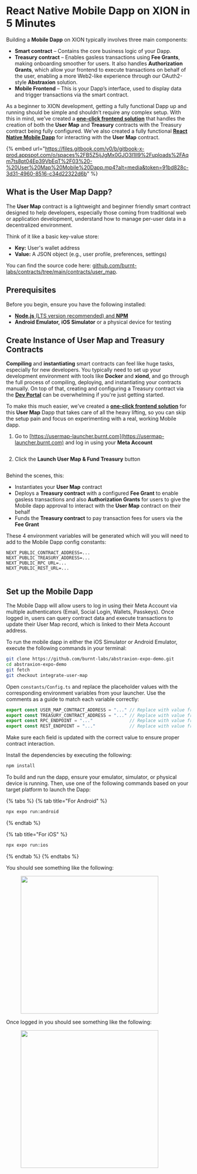 # React Native Mobile Dapp on XION in 5 Minutes

Building a **Mobile Dapp** on XION typically involves three main components:

* **Smart contract** – Contains the core business logic of your Dapp.
* **Treasury contract** – Enables gasless transactions using **Fee Grants**, making onboarding smoother for users. It also handles **Authorization Grants**, which allow your frontend to execute transactions on behalf of the user, enabling a more Web2-like experience through our OAuth2-style **Abstraxion** solution.
* **Mobile Frontend** – This is your Dapp’s interface, used to display data and trigger transactions via the smart contract.

As a beginner to XION development, getting a fully functional Dapp up and running should be simple and shouldn’t require any complex setup. With this in mind, we’ve created a [**one-click frontend solution**](https://usermap-launcher.burnt.com)  that handles the creation of both the **User Map** and **Treasury** contracts with the Treasury contract being fully configured. We've also created a fully functional [**React Native Mobile Dapp**](https://github.com/burnt-labs/abstraxion-expo-demo/tree/integrate-user-map) for interacting with the **User Map** contract.

{% embed url="https://files.gitbook.com/v0/b/gitbook-x-prod.appspot.com/o/spaces%2FB5Z5ijJgMx0GJO3l1Il9%2Fuploads%2FAqm7ts8pt04Ep39VbEqT%2F03%20-%20User%20Map%20Mobile%20Dapp.mp4?alt=media&token=91bd828c-3d31-4960-8516-c34d22322d6b" %}

## What is the User Map Dapp?

The **User Map** contract is a lightweight and beginner friendly smart contract designed to help developers, especially those coming from traditional web or application development, understand how to manage per-user data in a decentralized environment.

Think of it like a basic key-value store:

* **Key:** User's wallet address
* **Value:** A JSON object (e.g., user profile, preferences, settings)

You can find the source code here: [github.com/burnt-labs/contracts/tree/main/contracts/user\_map](https://github.com/burnt-labs/contracts/tree/main/contracts/user_map).



## Prerequisites

Before you begin, ensure you have the following installed:

* [**Node.js** (LTS version recommended) and **NPM**](https://docs.npmjs.com/downloading-and-installing-node-js-and-npm)
* **Android Emulator,** **iOS Simulator** or a physical device for testing



## Create Instance of User Map and Treasury Contracts

**Compiling** and **instantiating** smart contracts can feel like huge tasks, especially for new developers. You typically need to set up your development environment with tools like **Docker** and **xiond**, and go through the full process of compiling, deploying, and instantiating your contracts manually. On top of that, creating and configuring a Treasury contract via the [**Dev Portal**](https://dev.testnet.burnt.com) can be overwhelming if you're just getting started.

To make this much easier, we’ve created a [**one-click frontend solution**](https://usermap-launcher.burnt.com) for this **User Map** Dapp that takes care of all the heavy lifting, so you can skip the setup pain and focus on experimenting with a real, working Mobile dapp.



1. Go to [https://usermap-launcher.burnt.com](https://usermap-launcher.burnt.com) and log in using your **Meta Account**

<figure><img src="../../../.gitbook/assets/image (62).png" alt=""><figcaption></figcaption></figure>

2. Click the **Launch User Map & Fund Treasury** button

<figure><img src="../../../.gitbook/assets/image (63).png" alt=""><figcaption></figcaption></figure>

Behind the scenes, this:

* Instantiates your **User Map** contract
* Deploys a **Treasury contract** with a configured **Fee Grant** to enable gasless transactions and also **Authorization Grants** for users to give the Mobile dapp approval to interact with the **User Map** contract on their behalf
* Funds the **Treasury contract** to pay transaction fees for users via the **Fee Grant**

These 4 environment variables will be generated which will you will need to add to the Mobile Dapp config constants:

```env
NEXT_PUBLIC_CONTRACT_ADDRESS=...
NEXT_PUBLIC_TREASURY_ADDRESS=...
NEXT_PUBLIC_RPC_URL=...
NEXT_PUBLIC_REST_URL=...
```

<figure><img src="../../../.gitbook/assets/image (66).png" alt=""><figcaption></figcaption></figure>



## Set up the Mobile Dapp

The Mobile Dapp will allow users to log in using their Meta Account via multiple authenticators (Email, Social Login, Wallets, Passkeys). Once logged in, users can query contract data and execute transactions to update their User Map record, which is linked to their Meta Account address.

To run the mobile dapp in either the iOS Simulator or Android Emulator, execute the following commands in your terminal:

```bash
git clone https://github.com/burnt-labs/abstraxion-expo-demo.git
cd abstraxion-expo-demo
git fetch
git checkout integrate-user-map
```

Open `constants/Config.ts` and replace the placeholder values with the corresponding environment variables from your launcher. Use the comments as a guide to match each variable correctly:

```ts
export const USER_MAP_CONTRACT_ADDRESS = "..." // Replace with value from NEXT_PUBLIC_CONTRACT_ADDRESS
export const TREASURY_CONTRACT_ADDRESS = "..." // Replace with value from NEXT_PUBLIC_TREASURY_ADDRESS
export const RPC_ENDPOINT = "..."              // Replace with value from NEXT_PUBLIC_RPC_URL
export const REST_ENDPOINT = "..."             // Replace with value from NEXT_PUBLIC_REST_URL
```

Make sure each field is updated with the correct value to ensure proper contract interaction.

Install the dependencies by executing the following:

```bash
npm install
```

To build and run the dapp, ensure your emulator, simulator, or physical device is running. Then, use one of the following commands based on your target platform to launch the Dapp:

{% tabs %}
{% tab title="For Android" %}
```sh
npx expo run:android
```
{% endtab %}

{% tab title="For iOS" %}
```sh
npx expo run:ios
```
{% endtab %}
{% endtabs %}

You should see something like the following:

<figure><img src="../../../.gitbook/assets/02 - User Map Demo App.png" alt="" width="375"><figcaption></figcaption></figure>

Once logged in you should see something like the following:

<figure><img src="../../../.gitbook/assets/01 - User Map Demo App.png" alt="" width="375"><figcaption></figcaption></figure>

